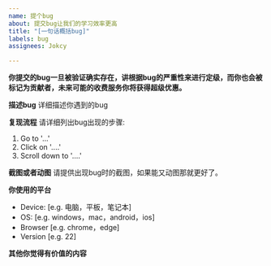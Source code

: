 ```yaml
---
name: 提个bug
about: 提交bug让我们的学习效率更高
title: "[一句话概括bug]"
labels: bug
assignees: Jokcy

---
```


**你提交的bug一旦被验证确实存在，讲根据bug的严重性来进行定级，而你也会被标记为贡献者，未来可能的收费服务你将获得超级优惠。**

**描述bug**
详细描述你遇到的bug

**复现流程**
请详细列出bug出现的步骤:
1. Go to '...'
2. Click on '....'
3. Scroll down to '....'

**截图或者动图**
请提供出现bug时的截图，如果能又动图那就更好了。

**你使用的平台**
 - Device: [e.g. 电脑，平板，笔记本]
 - OS: [e.g. windows，mac，android，ios]
 - Browser [e.g. chrome，edge]
 - Version [e.g. 22]

**其他你觉得有价值的内容**
